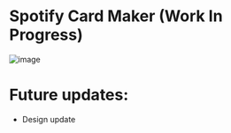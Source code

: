 # Spotify Card Maker (Work In Progress)
![image](https://github.com/user-attachments/assets/ee516abc-540c-434e-9966-51441bc0f500)

# Future updates:
- Design update
